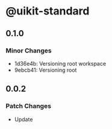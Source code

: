 # @uikit-standard

## 0.1.0

### Minor Changes

- 1d36e4b: Versioning root workspace
- 9ebcb41: Versioning root

## 0.0.2

### Patch Changes

- Update

